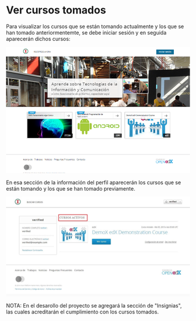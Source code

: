 # Ver cursos tomados

Para visualizar los cursos que se están tomando actualmente y los que se han tomado anteriormentemte, se debe iniciar sesión y en seguida aparecerán dichos cursos:

![home](../images/1-1.PNG)

En esa sección de la información del perfil aparecerán los cursos que se están tomando y los que se han tomado previamente. 

![home](../images/5-1.JPG)

NOTA: En el desarollo del proyecto se agregará la sección de "Insignias", las cuales  acreditarán el cumplimiento con los cursos tomados. 